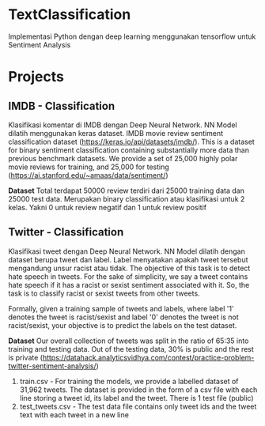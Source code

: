 # TextClassification
Implementasi Python dengan deep learning menggunakan tensorflow untuk Sentiment Analysis

# Projects
## IMDB - Classification
Klasifikasi komentar di IMDB dengan Deep Neural Network. NN Model dilatih menggunakan keras dataset. IMDB movie review sentiment classification dataset (https://keras.io/api/datasets/imdb/). This is a dataset for binary sentiment classification containing substantially more data than previous benchmark datasets. We provide a set of 25,000 highly polar movie reviews for training, and 25,000 for testing (https://ai.stanford.edu/~amaas/data/sentiment/)

**Dataset**
Total terdapat 50000 review terdiri dari 25000 training data dan 25000 test data. Merupakan binary classification atau klasifikasi untuk 2 kelas. Yakni 0 untuk review negatif dan 1 untuk review positif

## Twitter - Classification
Klasifikasi tweet dengan Deep Neural Network. NN Model dilatih dengan dataset berupa tweet dan label. Label menyatakan apakah tweet tersebut mengandung unsur racist atau tidak. The objective of this task is to detect hate speech in tweets. For the sake of simplicity, we say a tweet contains hate speech if it has a racist or sexist sentiment associated with it. So, the task is to classify racist or sexist tweets from other tweets.

Formally, given a training sample of tweets and labels, where label '1' denotes the tweet is racist/sexist and label '0' denotes the tweet is not racist/sexist, your objective is to predict the labels on the test dataset.

**Dataset**
Our overall collection of tweets was split in the ratio of 65:35 into training and testing data. Out of the testing data, 30% is public and the rest is private (https://datahack.analyticsvidhya.com/contest/practice-problem-twitter-sentiment-analysis/)
1. train.csv - For training the models, we provide a labelled dataset of 31,962 tweets. The dataset is provided in the form of a csv file with each line storing a tweet id, its label and the tweet.
There is 1 test file (public)
2. test_tweets.csv - The test data file contains only tweet ids and the tweet text with each tweet in a new line